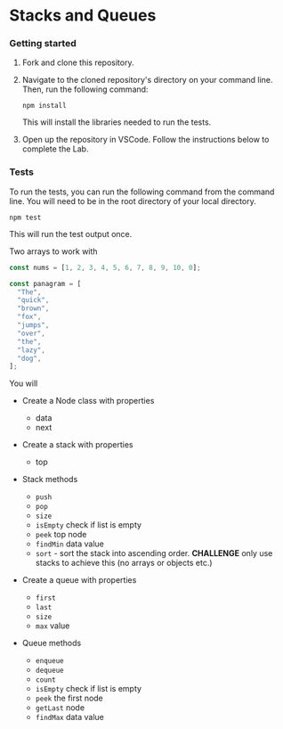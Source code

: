 # Stacks and Queues

### Getting started

1. Fork and clone this repository.

1. Navigate to the cloned repository's directory on your command line. Then, run the following command:

   ```
   npm install
   ```

   This will install the libraries needed to run the tests.

1. Open up the repository in VSCode. Follow the instructions below to complete the Lab.

### Tests

To run the tests, you can run the following command from the command line. You will need to be in the root directory of your local directory.

```
npm test
```

This will run the test output once.

Two arrays to work with

```js
const nums = [1, 2, 3, 4, 5, 6, 7, 8, 9, 10, 0];

const panagram = [
  "The",
  "quick",
  "brown",
  "fox",
  "jumps",
  "over",
  "the",
  "lazy",
  "dog",
];
```

You will

- Create a Node class with properties

  - data
  - next

- Create a stack with properties
  - top

- Stack methods

  - `push`
  - `pop`
  - `size`
  - `isEmpty` check if list is empty
  - `peek` top node
  - `findMin` data value
  - `sort` - sort the stack into ascending order. **CHALLENGE** only use stacks to achieve this (no arrays or objects etc.)

- Create a queue with properties

  - `first`
  - `last`
  - `size`
  - `max` value

- Queue methods

  - `enqueue`
  - `dequeue`
  - `count`
  - `isEmpty` check if list is empty
  - `peek` the first node
  - `getLast` node
  - `findMax` data value

